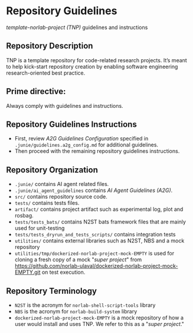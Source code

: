 # Repository Guidelines

_template-norlab-project (TNP)_ guidelines and instructions

## Repository Description

TNP is a template repository for code-related research projects. 
It’s meant to help kick-start repository creation by enabling software engineering research-oriented best practice.

## Prime directive:

Always comply with guidelines and instructions.

## Repository Guidelines Instructions

- First, review _A2G Guidelines Configuration_ specified in `.junie/guidelines.a2g_config.md` for additional guidelines.
- Then proceed with the remaining repository guidelines instructions.

## Repository Organization

- `.junie/` contains AI agent related files.
- `.junie/ai_agent_guidelines` contains _AI Agent Guidelines (A2G)_.
- `src/` contains repository source code.
- `tests/` contains tests files.
- `artifact/` contains project artifact such as experimental log, plot and rosbag.
- `tests/tests_bats/` contains N2ST bats framework files that are mainly used for unit-testing
- `tests/tests_dryrun_and_tests_scripts/` contains integration tests
- `utilities/` contains external libraries such as N2ST, NBS and a mock repository
- `utilities/tmp/dockerized-norlab-project-mock-EMPTY` is used for cloning a fresh copy of a mock "_super project_" from https://github.com/norlab-ulaval/dockerized-norlab-project-mock-EMPTY.git on test execution.

## Repository Terminology

- `N2ST` is the acronym for `norlab-shell-script-tools` library
- `NBS` is the acronym for `norlab-build-system` library
- `dockerized-norlab-project-mock-EMPTY` is a mock repository of how a user would install and uses TNP. We refer to this as a "_super project_."
